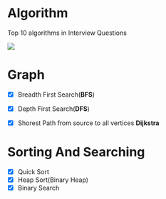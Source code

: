 # Algorithm

Top 10 algorithms in Interview Questions

![](https://ws3.sinaimg.cn/large/006tNc79gy1fl3nqbhr5xj30qo0go0vt.jpg)

# Graph
- [x] Breadth First Search(**BFS**)
- [x] Depth First Search(**DFS**)
- [x] Shorest Path from source to all vertices **Dijkstra**


# Sorting And Searching
- [x] Quick Sort
- [x] Heap Sort(Binary Heap)
- [x] Binary Search
